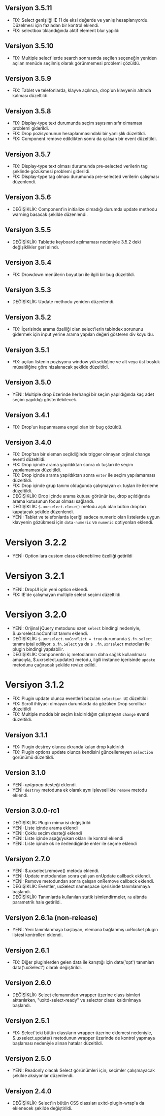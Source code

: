 ## Versiyon 3.5.11
- FIX: Select genişliği IE 11 de eksi değerde ve yanlış hesaplanıyordu. Düzelmesi için fazladan bir kontrol eklendi.
- FIX: selectbox tıklandığında aktif element blur yapıldı
## Versiyon 3.5.10
- FIX: Multiple select'lerde search sonrasında seçilen seçeneğin yeniden açılan menüde seçilmiş olarak görünmemesi problemi çözüldü.

## Versiyon 3.5.9
- FIX: Tablet ve telefonlarda, klayve açılınca, drop'un klavyenin altında kalması düzeltildi.

## Versiyon 3.5.8
- FIX: Display-type text durumunda seçim sayısının sıfır olmaması problemi giderildi.
- FIX: Drop pozisyonunun hesaplanmasındaki bir yanlışlık düzeltildi.
- FIX: Component remove edildikten sonra da çalışan bir event düzeltildi.

## Versiyon 3.5.7
- FIX: Display-type text olması durumunda pre-selected verilerin tag şeklinde gözükmesi problemi giderildi.
- FIX: Display-type tag olması durumunda pre-selected verilerin çalışması düzenlendi.

## Versiyon 3.5.6
- DEĞİŞİKLİK: Component'in initialize olmadığı durumda update methodu warning basacak şekilde düzenlendi.

## Versiyon 3.5.5
- DEĞİŞİKLİK: Tablette keyboard açılmaması nedeniyle 3.5.2 deki değişiklikler geri alındı.

## Versiyon 3.5.4
- FIX: Drowdown menülerin boyutları ile ilgili bir bug düzeltildi.

## Versiyon 3.5.3
- DEĞİŞİKLİK: Update methodu yeniden düzenlendi.

## Versiyon 3.5.2
- FIX: İçerisinde arama özelliği olan select'lerin tabindex sorununu gidermek için input yerine arama yapılan değeri gösteren div koyuldu.

## Versiyon 3.5.1
- FIX: açılan listenin pozisyonu window yüksekliğine ve alt veya üst boşluk müsaitliğine göre hizalanacak şekilde düzeltildi.

## Versiyon 3.5.0
- YENI: Multiple drop üzerinde herhangi bir seçim yapıldığında kaç adet seçim yapıldığı gösterilebilecek.

## Versiyon 3.4.1
- FIX: Drop'un kapanmasına engel olan bir bug çözüldü.

## Versiyon 3.4.0
- FIX: Drop'tan bir eleman seçildiğinde trigger olmayan orjinal change eventi düzeltildi.
- FIX: Drop içinde arama yapıldıktan sonra `ok` tuşları ile seçim yapılamaması düzeltildi.
- FIX: Drop içinde arama yapıldıktan sonra `enter` ile seçim yapılamaması düzeltildi.
- FIX: Drop içinde grup tanımı olduğunda çalışmayan `ok` tuşları ile ilerleme düzeltildi.
- DEĞİŞİKLİK: Drop içinde arama kutusu görünür ise, drop açıldığında arama kutusunun focus olması sağlandı.
- DEĞİŞİKLİK: `$.uxrselect.close()` metodu açık olan bütün dropları kapatacak şekilde düzenlendi.
- YENİ: Tablet ve telefonlarda içeriği sadece numeric olan listelerde uygun klavyenin gözükmesi için `data-numeric` ve `numeric` optiyonları eklendi.

# Versiyon 3.2.2
- YENİ: Option lara custom class eklenebilme özelliği getirildi

# Versiyon 3.2.1
- YENİ: DropUI için yeni option eklendi.
- FIX: IE'de çalışmayan multiple select seçimi düzeltildi.

# Versiyon 3.2.0
- YENİ: Orijinal jQuery metodunu ezen `select` bindingi nedeniyle, $.uxrselect.noConflict tanımı eklendi.
- DEĞİŞİKLİK: `$.uxrselect.noConflict = true` durumunda `$.fn.select` tanımı iptal ediliyor. `$.fn.Select` ya da `$
.fn.uxrselect` metodları ile plugin bindingi yapılabilir.
- DEĞİŞİKLİK: Componentin iç metodlarının daha sağlık kullanılması amacıyla, $.uxrselect.update() metodu, ilgili
instance içerisinde `update` metodunu çağıracak şekilde revize edildi.

# Versiyon 3.1.2
- FIX: Plugin update olunca eventleri bozulan `selection UI` düzeltildi
- FIX: Scroll ihtiyacı olmayan durumlarda da gözüken Drop scrollbar düzeltildi
- FIX: Multiple modda bir seçim kaldırıldığın çalışmayan `change` eventi düzeltildi.

## Versiyon 3.1.1
- FIX: Plugin destroy olunca ekranda kalan drop kaldırıldı
- FIX: Plugin options update olunca kendisini güncellemeyen `selection` görünümü düzeltildi.

## Version 3.1.0
- YENİ: _optgroup_ desteği eklendi.
- YENİ: `destroy` metoduna ek olarak aynı işlevsellikte `remove` metodu eklendi.

## Version 3.0.0-rc1
- DEĞİŞİKLİK: Plugin mimarisi değiştirildi
- YENİ: Liste içinde arama eklendi
- YENİ: Çoklu seçim desteği eklendi
- YENİ: Liste içinde aşağı/yukarı okları ile kontrol eklendi
- YENİ: Liste içinde ok ile ilerlendiğinde enter ile seçme eklendi

## Versiyon 2.7.0
- YENİ: $.uxselect.remove() metodu eklendi.
- YENİ: Update metodundan sonra çalışan onUpdate callback eklendi.
- YENİ: Remove metodundan sonra çalışan onRemove callback eklendi.
- DEĞİŞİKLİK: Eventler, uxSelect namespace içerisinde tanımlanmaya başlandı.
- DEĞİŞİKLİK: Tanımlarda kullanılan statik isimlendirmeler, `ns` altında parametrik hale getirildi.

## Versiyon 2.6.1a (non-release)
- YENİ: Yeni tanımlanmaya başlayan, elemana bağlanmış uxRocket plugin listesi kontrolleri eklendi.

## Versiyon 2.6.1
- FIX: Diğer pluginlerden gelen data ile karıştığı için data('opt') tanımları data('uxSelect') olarak değiştirildi.

## Versiyon 2.6.0
- DEĞİŞİKLİK: Select elemanından wrapper üzerine class isimleri aktarılırken, "uxitd-select-ready" ve selector classı kaldırılmaya başlandı.

## Versiyon 2.5.1
- FIX: Select'teki bütün classların wrapper üzerine eklemesi nedeniyle, $.uxselect.update() metodunun wrapper üzerinde de kontrol yapmaya başlaması nedeniyle alınan hatalar düzeltildi.

## Versiyon 2.5.0
- YENİ: Readonly olacak Select görünümleri için, seçimler çalışmayacak şekilde aksiyonlar düzenlendi.

## Versiyon 2.4.0
- DEĞİŞİKLİK: Select'in bütün CSS classları uxitd-plugin-wrap'a da eklenecek şekilde değiştirildi.
